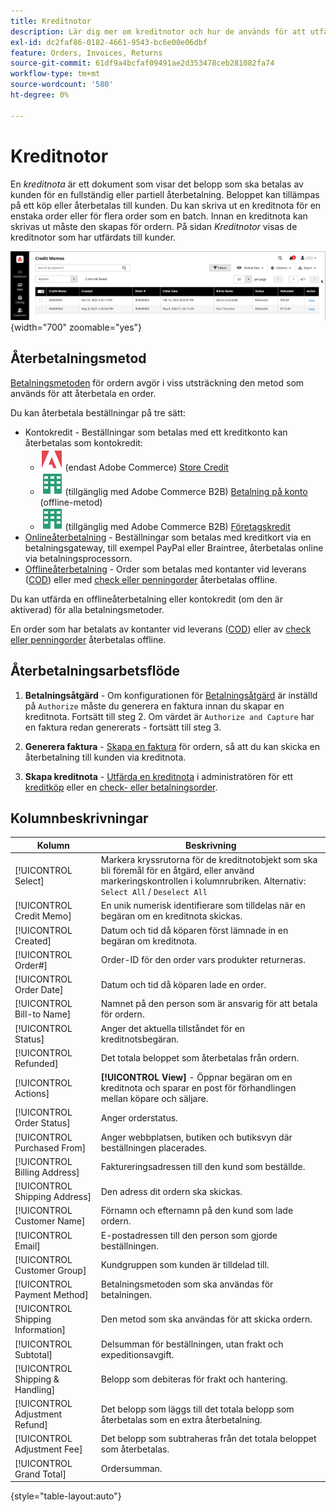 ```yaml
---
title: Kreditnotor
description: Lär dig mer om kreditnotor och hur de används för att utfärda en partiell eller fullständig återbetalning.
exl-id: dc2faf86-0182-4661-9543-bc6e00e06dbf
feature: Orders, Invoices, Returns
source-git-commit: 61df9a4bcfaf09491ae2d353478ceb281082fa74
workflow-type: tm+mt
source-wordcount: '580'
ht-degree: 0%

---
```


# Kreditnotor

En _kreditnota_ är ett dokument som visar det belopp som ska betalas av kunden för en fullständig eller partiell återbetalning. Beloppet kan tillämpas på ett köp eller återbetalas till kunden. Du kan skriva ut en kreditnota för en enstaka order eller för flera order som en batch. Innan en kreditnota kan skrivas ut måste den skapas för ordern. På sidan _Kreditnotor_ visas de kreditnotor som har utfärdats till kunder.

![Kreditnotor](./assets/credit-memos.png){width="700" zoomable="yes"}

## Återbetalningsmetod

[Betalningsmetoden](payments.md) för ordern avgör i viss utsträckning den metod som används för att återbetala en order.

Du kan återbetala beställningar på tre sätt:

- Kontokredit - Beställningar som betalas med ett kreditkonto kan återbetalas som kontokredit:
   - ![Adobe Commerce](../assets/adobe-logo.svg) (endast Adobe Commerce) [Store Credit](../customers/store-credit-using.md)
   - ![Adobe Commerce B2B](../assets/b2b.svg) (tillgänglig med Adobe Commerce B2B) [Betalning på konto](../b2b/enable-basic-features.md#configure-payment-on-account) (offline-metod)
   - ![Adobe Commerce B2B](../assets/b2b.svg) (tillgänglig med Adobe Commerce B2B) [Företagskredit](../b2b/credit-company.md)
- [Onlineåterbetalning](payments.md#online-payment-methods) - Beställningar som betalas med kreditkort via en betalningsgateway, till exempel PayPal eller Braintree, återbetalas online via betalningsprocessorn.
- [Offlineåterbetalning](payments.md#offline-payment-methods) - Order som betalas med kontanter vid leverans ([COD](cash-on-delivery.md)) eller med [check eller penningorder](check-money-order.md) återbetalas offline.

Du kan utfärda en offlineåterbetalning eller kontokredit (om den är aktiverad) för alla betalningsmetoder.

En order som har betalats av kontanter vid leverans ([COD](cash-on-delivery.md)) eller av [check eller penningorder](check-money-order.md) återbetalas offline.

## Återbetalningsarbetsflöde

1. **Betalningsåtgärd** - Om konfigurationen för [Betalningsåtgärd](credit-memo-create.md#payment-action-setting) är inställd på `Authorize` måste du generera en faktura innan du skapar en kreditnota. Fortsätt till steg 2. Om värdet är `Authorize and Capture` har en faktura redan genererats - fortsätt till steg 3.

1. **Generera faktura** - [Skapa en faktura](invoices.md#create-an-invoice) för ordern, så att du kan skicka en återbetalning till kunden via kreditnota.

1. **Skapa kreditnota** - [Utfärda en kreditnota](credit-memo-create.md) i administratören för ett [kreditköp](credit-memo-create.md#issue-a-refund-for-a-credit-purchase) eller en [check- eller betalningsorder](credit-memo-create.md#issue-an-offline-refund-for-check-or-money-order).

## Kolumnbeskrivningar

| Kolumn | Beskrivning |
|--- |--- |
| [!UICONTROL Select] | Markera kryssrutorna för de kreditnotobjekt som ska bli föremål för en åtgärd, eller använd markeringskontrollen i kolumnrubriken. Alternativ: `Select All` / `Deselect All` |
| [!UICONTROL Credit Memo] | En unik numerisk identifierare som tilldelas när en begäran om en kreditnota skickas. |
| [!UICONTROL Created] | Datum och tid då köparen först lämnade in en begäran om kreditnota. |
| [!UICONTROL Order#] | Order-ID för den order vars produkter returneras. |
| [!UICONTROL Order Date] | Datum och tid då köparen lade en order. |
| [!UICONTROL Bill-to Name] | Namnet på den person som är ansvarig för att betala för ordern. |
| [!UICONTROL Status] | Anger det aktuella tillståndet för en kreditnotsbegäran. |
| [!UICONTROL Refunded] | Det totala beloppet som återbetalas från ordern. |
| [!UICONTROL Actions] | **[!UICONTROL View]** - Öppnar begäran om en kreditnota och sparar en post för förhandlingen mellan köpare och säljare. |
| [!UICONTROL Order Status] | Anger orderstatus. |
| [!UICONTROL Purchased From] | Anger webbplatsen, butiken och butiksvyn där beställningen placerades. |
| [!UICONTROL Billing Address] | Faktureringsadressen till den kund som beställde. |
| [!UICONTROL Shipping Address] | Den adress dit ordern ska skickas. |
| [!UICONTROL Customer Name] | Förnamn och efternamn på den kund som lade ordern. |
| [!UICONTROL Email] | E-postadressen till den person som gjorde beställningen. |
| [!UICONTROL Customer Group] | Kundgruppen som kunden är tilldelad till. |
| [!UICONTROL Payment Method] | Betalningsmetoden som ska användas för betalningen. |
| [!UICONTROL Shipping Information] | Den metod som ska användas för att skicka ordern. |
| [!UICONTROL Subtotal] | Delsumman för beställningen, utan frakt och expeditionsavgift. |
| [!UICONTROL Shipping & Handling] | Belopp som debiteras för frakt och hantering. |
| [!UICONTROL Adjustment Refund] | Det belopp som läggs till det totala belopp som återbetalas som en extra återbetalning. |
| [!UICONTROL Adjustment Fee] | Det belopp som subtraheras från det totala beloppet som återbetalas. |
| [!UICONTROL Grand Total] | Ordersumman. |

{style="table-layout:auto"}
